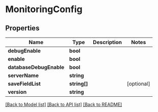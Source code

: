 # MonitoringConfig

## Properties
Name | Type | Description | Notes
------------ | ------------- | ------------- | -------------
**debugEnable** | **bool** |  | 
**enable** | **bool** |  | 
**databaseDebugEnable** | **bool** |  | 
**serverName** | **string** |  | 
**saveFieldList** | **string[]** |  | [optional] 
**version** | **string** |  | 

[[Back to Model list]](../README.md#documentation-for-models) [[Back to API list]](../README.md#documentation-for-api-endpoints) [[Back to README]](../README.md)



